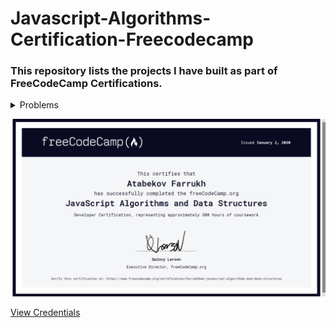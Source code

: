 # Javascript-Algorithms-Certification-Freecodecamp

### This repository lists the projects I have built as part of FreeCodeCamp Certifications.


<details>
           <summary>Problems</summary>
           <p>Return true if the given string is a palindrome. Otherwise, return false.

A palindrome is a word or sentence that's spelled the same way both forward and backward, ignoring punctuation, case, and spacing.

Note
You'll need to remove all non-alphanumeric characters (punctuation, spaces and symbols) and turn everything into the same case (lower or upper case) in order to check for palindromes.

We'll pass strings with varying formats, such as "racecar", "RaceCar", and "race CAR" among others.

We'll also pass strings with special symbols, such as "2A3*3a2", "2A3 3a2", and "2_A3*3#A2".</p>
</details>


![photo](https://github.com/augini/javascript-algorithms-certification-freecodecamp/blob/master/certification.png)

[View Credentials](https://www.freecodecamp.org/certification/farrukhbek/javascript-algorithms-and-data-structures)
